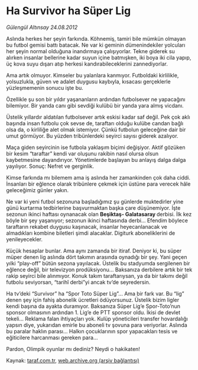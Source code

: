 # Ha Survivor ha Süper Lig

*Gülengül Altınsay 24.08.2012*

<div class="yazi"><p>Aslında herkes her şeyin farkında. Köhnemiş, tamiri bile mümkün olmayan bu futbol gemisi battı batacak. Ne var ki geminin dümenindekiler yolcuları her şeyin normal olduğuna inandırmaya çalışıyorlar. Tekne giderek su alırken insanlar bellerine kadar suyun içine batmışken, iki boya iki cila yapıp, üç kova suyu dışarı atıp herkesi kandırabileceklerini zannediyorlar.</p>
<p>Ama artık olmuyor. Kimseler bu yalanlara kanmıyor. Futboldaki kirlilikle, yolsuzlukla, güven ve adalet duygusu kaybıyla, kısacası gerçeklerle yüzleşmemenin sonucu işte bu.</p>
<p>Özellikle şu son bir yıldır yaşananların ardından futbolsever ne yapacağını bilemiyor. Bir yanda canı gibi sevdiği kulübü bir yanda yara almış vicdanı. </p>
<p>Üstelik yıllardır aldatılan futbolsever artık eskisi kadar saf değil. Pek çok aklı başında insan futbolu çok sevse de, taraftarı olduğu kulübe candan bağlı olsa da, o kirliliğe alet olmak istemiyor. Çünkü futbolun geleceğine dair bir umut görmüyor. Bu yüzden tribünlerdeki seyirci sayısı giderek azalıyor. </p>
<p>Maça giden seyircinin ise futbola yaklaşım biçimi değişiyor. Aktif gözüken bir kesim “taraftar” kendi var oluşunu rakibin nasıl olursa olsun kaybetmesine dayandırıyor. Yönetimlerde başlayan bu anlayış dalga dalga yayılıyor. Sonuç: Nefret ve gerginlik. </p>
<p>Kimse farkında mı bilemem ama iş aslında her zamankinden çok daha ciddi. İnsanları bir eğlence olarak tribünlere çekmek için üstüne para verecek hâle geleceğimiz günler yakın. </p>
<p>Ne var ki yeni futbol sezonuna başladığımız şu günlerde muktedirler yine günü kurtarma tedbirlerine başvurmaktan başka çare düşünemiyor. İşte sezonun ikinci haftası oynanacak olan <b>Beşiktaş- Galatasaray </b>derbisi. İlk kez böyle bir şey yaşanıyor; sezonun ikinci haftasında derbi... Efendim böylece taraftarın rekabet duygusu kaşınacak, insanlar heyecanlanacak ve almadıkları kombine biletleri şimdi alacaklar. Digiturk aboneliklerini de yenileyecekler.</p>
<p>Küçük hesaplar bunlar. Ama aynı zamanda bir itiraf. Deniyor ki, bu süper müper denen lig aslında dört takımın arasında oynadığı bir şey. Yani geçen yılki “play-off” bütün sezona yayılacak. Üstelik bu stadyumda sergilenen bir eğlence değil, bir televizyon prodüksiyonu... Baksanıza derbilere artık bir tek rakip seyirci bile alınmıyor. Konuk takım taraftarıysan, ya da bir takımı değil futbolu seviyorsan, “tarihî derbi”yi ancak tv’de seyredersin.</p>
<p>Ha tv’deki “Survivor” ha “Spor Toto Süper Lig”... Ama bir fark var. Bu “lig” denen şey için fahiş abonelik ücretleri ödüyorsunuz. Üstelik bizim ligler kendi başına da ayakta duramıyor. Baksanıza Süper Lig’e Spor-Toto’nun sponsor olmasının ardından 1. Lig’e de PTT sponsor oldu. İkisi de devlet tekeli... Reklama falan ihtiyaçları yok. Kulüp yöneticileri transfer hovardalığı yapsın diye, yukarıdan emirle bu aboneli tv şovuna para veriyorlar. Aslında bu paralar haklın parası... Halkın çocuklarının spor yapacakları tesis ve eğiticilere harcanması gereken para...</p>
<p>Pardon, Olimpik oyunlar mı dediniz? Neydi o hakikaten! </p>
</div>

Kaynak: [taraf.com.tr](http://www.taraf.com.tr/gulengul-altinsay/makale-ha-survivor-ha-super-lig.htm), [web.archive.org (arşiv bağlantısı)](http://web.archive.org/web/20130624082320/http://www.taraf.com.tr/gulengul-altinsay/makale-ha-survivor-ha-super-lig.htm)
